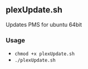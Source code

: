 ## plexUpdate.sh
Updates PMS for ubuntu 64bit

### Usage 
* `chmod +x plexUpdate.sh`
* `./plexUpdate.sh`

